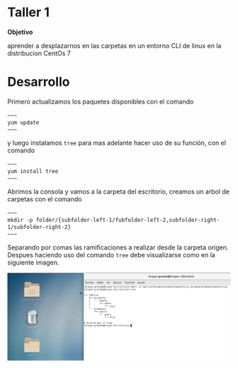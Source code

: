 Taller 1
===

**Objetivo**

aprender a desplazarnos en las carpetas en un entorno CLI de linux en la distribucion CentOs 7

Desarrollo
===

Primero actualizamos los paquetes disponibles con el comando 

    ~~~
    yum update
    ~~~

y luego instalamos `tree` para mas adelante hacer uso de su función, con el comando 

    ~~~
    yum install tree
    ~~~

Abrimos la consola y vamos a la carpeta del escritorio, creamos un arbol de carpetas con el comando 

    ~~~
    mkdir -p folder/{subfolder-left-1/fubfolder-left-2,subfolder-right-1/subfolder-right-2}
    ~~~

Separando por comas las ramificaciones a realizar desde la carpeta origen.
Despues haciendo uso del comando `tree` debe visualizarse como en la siguiente imagen.

<img src="/img/1/mkdir-and-tree.png" title="mkdir-and-tree.png" name="mkdir-and-tree.png"/><br>